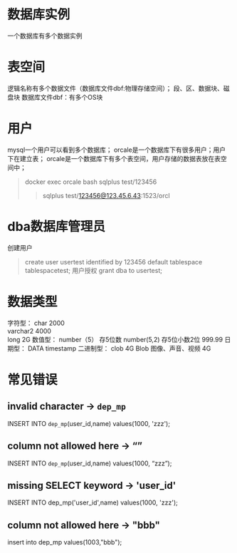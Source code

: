 # 数据库实例
一个数据库有多个数据实例
# 表空间
逻辑名称有多个数据文件（数据库文件dbf:物理存储空间）；
段、区、数据块、磁盘块
数据库文件dbf：有多个OS块
# 用户
mysql一个用户可以看到多个数据库；
orcale是一个数据库下有很多用户；用户下在建立表；
orcale是一个数据库下有多个表空间，用户存储的数据表放在表空间中；

> docker exec orcale bash
> sqlplus test/123456
> > sqlplus test/123456@123.45.6.43:1523/orcl
>
# dba数据库管理员
创建用户
> create user usertest
> identified by 123456
> default tablespace tablespacetest;
用户授权
> grant dba to usertest;

# 数据类型
字符型： 
char   2000  
varchar2  4000  
long 2G
数值型：
number（5） 存5位数
number(5,2) 存5位小数2位 999.99
日期型：
DATA
timestamp
二进制型：
clob 4G
Blob 图像、声音、视频 4G

# 常见错误
## invalid character ->  `dep_mp`
INSERT INTO `dep_mp`(user_id,name) values(1000, 'zzz');
## column not allowed here ->  “”
INSERT INTO `dep_mp`(user_id,name) values(1000, “zzz”);
##  missing SELECT keyword  -> 'user_id'
INSERT INTO dep_mp('user_id',name) values(1000, 'zzz');
## column not allowed here -> "bbb"
insert into dep_mp values(1003,"bbb");






